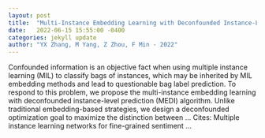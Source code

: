 ```yaml
---
layout: post
title:  "Multi-Instance Embedding Learning with Deconfounded Instance-Level Prediction"
date:   2022-06-15 15:55:00 -0400
categories: jekyll update
author: "YX Zhang, M Yang, Z Zhou, F Min - 2022"
---
```

Confounded information is an objective fact when using multiple instance learning (MIL) to classify bags of instances, which may be inherited by MIL embedding methods and lead to questionable bag label prediction. To respond to this problem, we propose the multi-instance embedding learning with deconfounded instance-level prediction (MEDI) algorithm. Unlike traditional embedding-based strategies, we design a deconfounded optimization goal to maximize the distinction between …
Cites: ‪Multiple instance learning networks for fine-grained sentiment …‬  